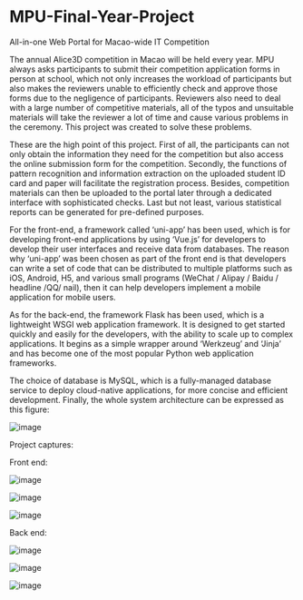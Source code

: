 # MPU-Final-Year-Project

All-in-one Web Portal for Macao-wide IT Competition

The annual Alice3D competition in Macao will be held every year. MPU always asks participants to submit their competition application forms in person at school, which not only increases the workload of participants but also makes the reviewers unable to efficiently check and approve those forms due to the negligence of participants. Reviewers also need to deal with a large number of competitive materials, all of the typos and unsuitable materials will take the reviewer a lot of time and cause various problems in the ceremony. This project was created to solve these problems.

These are the high point of this project. First of all, the participants can not only obtain the information they need for the competition but also access the online submission form for the competition. Secondly, the functions of pattern recognition and information extraction on the uploaded student ID card and paper will facilitate the registration process. Besides, competition materials can then be uploaded to the portal later through a dedicated interface with sophisticated checks. Last but not least, various statistical reports can be generated for pre-defined purposes.

For the front-end, a framework called ‘uni-app’ has been used, which is for developing front-end applications by using ‘Vue.js’ for developers to develop their user interfaces and receive data from databases. The reason why ‘uni-app’ was been chosen as part of the front end is that developers can write a set of code that can be distributed to multiple platforms such as iOS, Android, H5, and various small programs (WeChat / Alipay / Baidu / headline /QQ/ nail), then it can help developers implement a mobile application for mobile users.

As for the back-end, the framework Flask has been used, which is a lightweight WSGI web application framework. It is designed to get started quickly and easily for the developers, with the ability to scale up to complex applications. It begins as a simple wrapper around ‘Werkzeug’ and ‘Jinja’ and has become one of the most popular Python web application frameworks.

The choice of database is MySQL, which is a fully-managed database service to deploy cloud-native applications, for more concise and efficient development.
Finally, the whole system architecture can be expressed as this figure:

![image](https://user-images.githubusercontent.com/46955098/223395636-58fb0c5e-2fd7-4bf6-9047-431bb594f57c.png)

Project captures:

Front end:

![image](https://user-images.githubusercontent.com/46955098/223395871-eadb9df7-50f4-4f6a-9333-8e283e88ed75.png)

![image](https://user-images.githubusercontent.com/46955098/223395896-006b40f8-db63-4089-9330-d0e5244e6b64.png)

![image](https://user-images.githubusercontent.com/46955098/223395927-1fb09390-bf79-4814-a8ac-ecae106fed8a.png)

Back end:

![image](https://user-images.githubusercontent.com/46955098/223396059-3c00342a-465f-4f13-a10c-87a792ae50d0.png)

![image](https://user-images.githubusercontent.com/46955098/223396071-0c002927-6b85-4e50-b91a-49f6a339b425.png)

![image](https://user-images.githubusercontent.com/46955098/223396083-97ba312f-3c1f-447e-84c8-e9335fa5886e.png)
